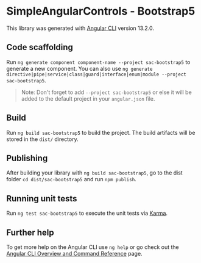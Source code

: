 # SimpleAngularControls - Bootstrap5

This library was generated with [Angular CLI](https://github.com/angular/angular-cli) version 13.2.0.

## Code scaffolding

Run `ng generate component component-name --project sac-bootstrap5` to generate a new component. You can also use `ng generate directive|pipe|service|class|guard|interface|enum|module --project sac-bootstrap5`.
> Note: Don't forget to add `--project sac-bootstrap5` or else it will be added to the default project in your `angular.json` file. 

## Build

Run `ng build sac-bootstrap5` to build the project. The build artifacts will be stored in the `dist/` directory.

## Publishing

After building your library with `ng build sac-bootstrap5`, go to the dist folder `cd dist/sac-bootstrap5` and run `npm publish`.

## Running unit tests

Run `ng test sac-bootstrap5` to execute the unit tests via [Karma](https://karma-runner.github.io).

## Further help

To get more help on the Angular CLI use `ng help` or go check out the [Angular CLI Overview and Command Reference](https://angular.io/cli) page.
